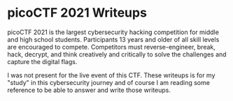 # picoCTF 2021 Writeups

picoCTF 2021 is the largest cybersecurity hacking competition for middle and high school students. Participants 13 years and older of all skill levels are encouraged to compete. Competitors must reverse-engineer, break, hack, decrypt, and think creatively and critically to solve the challenges and capture the digital flags.

I was not present for the live event of this CTF. These writeups is for my "study" in this cybersecurity journey and of course I am reading some reference to be able to answer and write those writeups.
